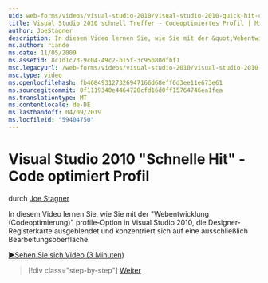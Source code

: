 ```yaml
---
uid: web-forms/videos/visual-studio-2010/visual-studio-2010-quick-hit-code-optimized-profile
title: Visual Studio 2010 schnell Treffer - Codeoptimiertes Profil | Microsoft-Dokumentation
author: JoeStagner
description: In diesem Video lernen Sie, wie Sie mit der &quot;Webentwicklung (Codeoptimierung)&quot; profile-Option in Visual Studio 2010, die Designer-Registerkarte wird ausgeblendet und...
ms.author: riande
ms.date: 11/05/2009
ms.assetid: 8c1d1c73-9c04-49c2-b15f-3c95b80dfbf1
msc.legacyurl: /web-forms/videos/visual-studio-2010/visual-studio-2010-quick-hit-code-optimized-profile
msc.type: video
ms.openlocfilehash: fb468493127326947166d68eff6d3ee11e673e61
ms.sourcegitcommit: 0f1119340e4464720cfd16d0ff15764746ea1fea
ms.translationtype: MT
ms.contentlocale: de-DE
ms.lasthandoff: 04/09/2019
ms.locfileid: "59404750"
---
```

# <a name="visual-studio-2010-quick-hit---code-optimized-profile"></a>Visual Studio 2010 "Schnelle Hit" - Code optimiert Profil

durch [Joe Stagner](https://github.com/JoeStagner)

In diesem Video lernen Sie, wie Sie mit der &quot;Webentwicklung (Codeoptimierung)&quot; profile-Option in Visual Studio 2010, die Designer-Registerkarte ausgeblendet und konzentriert sich auf eine ausschließlich Bearbeitungsoberfläche. 

[&#9654;Sehen Sie sich Video (3 Minuten)](https://channel9.msdn.com/Blogs/ASP-NET-Site-Videos/visual-studio-2010-quick-hit-code-optimized-profile)

> [!div class="step-by-step"]
> [Weiter](visual-studio-2010-quick-hit-code-search-view-hierarchy.md)
